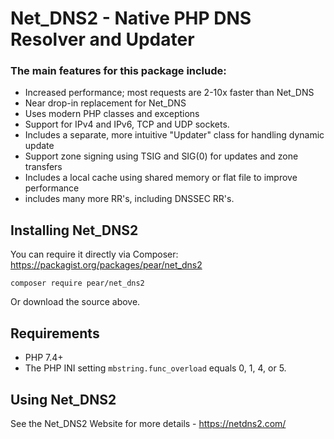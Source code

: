 # Net\_DNS2 - Native PHP DNS Resolver and Updater #

### The main features for this package include: ###

  * Increased performance; most requests are 2-10x faster than Net\_DNS
  * Near drop-in replacement for Net\_DNS
  * Uses modern PHP classes and exceptions
  * Support for IPv4 and IPv6, TCP and UDP sockets.
  * Includes a separate, more intuitive "Updater" class for handling dynamic update
  * Support zone signing using TSIG and SIG(0) for updates and zone transfers
  * Includes a local cache using shared memory or flat file to improve performance
  * includes many more RR's, including DNSSEC RR's.


## Installing Net\_DNS2 ##

You can require it directly via Composer: https://packagist.org/packages/pear/net_dns2

```
composer require pear/net_dns2
```

Or download the source above.

## Requirements ##

* PHP 7.4+
* The PHP INI setting `mbstring.func_overload` equals 0, 1, 4, or 5.


## Using Net\_DNS2 ##

See the Net\_DNS2 Website for more details - https://netdns2.com/

